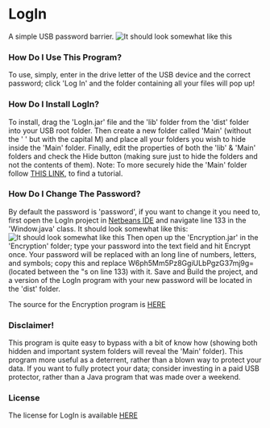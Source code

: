 # LogIn
A simple USB password barrier.
![It should look somewhat like this](https://snag.gy/av9mRn.jpg)
### How Do I Use This Program?
To use, simply, enter in the drive letter of the USB device and the correct password; click 'Log In' and the folder containing all your files will pop up!

### How Do I Install LogIn?
To install, drag the 'LogIn.jar' file and the 'lib' folder from the 'dist' folder into your USB root folder. Then create a new folder called 'Main' (without the ' ' but with the capital M) and place all your folders you wish to hide inside the 'Main' folder. Finally, edit the properties of both the 'lib' & 'Main' folders and check the Hide button (making sure just to hide the folders and not the contents of them).
Note: To more securely hide the 'Main' folder follow [THIS LINK](http://www.howtogeek.com/104825/make-a-super-hidden-folder-in-windows-without-any-extra-software/), to find a tutorial.

### How Do I Change The Password?
By default the password is 'password', if you want to change it you need to, first open the LogIn project in [Netbeans IDE](https://netbeans.org/features/index.html) and navigate line 133 in the 'Window.java' class. It should look somewhat like this:
![It should look somewhat like this](https://snag.gy/9C7zqR.jpg)
Then open up the 'Encryption.jar' in the 'Encryption' folder; type your password into the text field and hit Encrypt once.  Your password will be replaced with an long line of numbers, letters, and symbols; copy this and replace W6ph5Mm5Pz8GgiULbPgzG37mj9g= (located between the "s on line 133) with it. Save and Build the project, and a version of the LogIn program with your new password will be located in the 'dist' folder.

The source for the Encryption program is [HERE](https://github.com/Snowball2047/Encryption)

### Disclaimer!
This program is quite easy to bypass with a bit of know how (showing both hidden and important system folders will reveal the 'Main' folder). This program more useful as a deterrent, rather than a blown way to protect your data. If you want to fully protect your data; consider investing in a paid USB protector, rather than a Java program that was made over a weekend.

### License
The license for LogIn is available [HERE](https://github.com/Snowball2047/LogIn/blob/master/LICENSE.md)